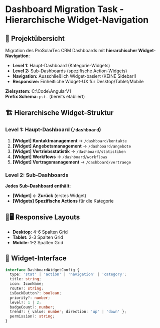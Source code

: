 # Dashboard Migration Task - Hierarchische Widget-Navigation

## 🎯 Projektübersicht
Migration des ProSolarTec CRM Dashboards mit **hierarchischer Widget-Navigation**:
- **Level 1:** Haupt-Dashboard (Kategorie-Widgets)
- **Level 2:** Sub-Dashboards (spezifische Action-Widgets)
- **Navigation:** Ausschließlich Widget-basiert (KEINE Sidebar!)
- **Responsive:** Einheitliche Widget-UX für Desktop/Tablet/Mobile

**Zielsystem:** C:\Code\AngularV1  
**Prefix Schema:** `pst-` (bereits etabliert)

## 🏗️ Hierarchische Widget-Struktur

### Level 1: Haupt-Dashboard (`/dashboard`)
1. **[Widget] Kontaktmanagement** → `/dashboard/kontakte`
2. **[Widget] Angebotsmanagement** → `/dashboard/angebote` 
3. **[Widget] Vertriebsstatistik** → `/dashboard/statistiken`
4. **[Widget] Workflows** → `/dashboard/workflows`
5. **[Widget] Vertragsmanagement** → `/dashboard/vertraege`

### Level 2: Sub-Dashboards
**Jedes Sub-Dashboard enthält:**
- **[Widget] ← Zurück** (erstes Widget)
- **[Widgets] Spezifische Actions** für die Kategorie

## 📱🖥️ Responsive Layouts
- **Desktop:** 4-6 Spalten Grid
- **Tablet:** 2-3 Spalten Grid  
- **Mobile:** 1-2 Spalten Grid

## 🔧 Widget-Interface

```typescript
interface DashboardWidgetConfig {
  type: 'stat' | 'action' | 'navigation' | 'category';
  title: string;
  icon: IconName;
  route?: string;
  isBackButton?: boolean;
  priority?: number;
  level?: 1 | 2;
  badgeCount?: number;
  trend?: { value: number; direction: 'up' | 'down' };
  permission?: string;
}
```
